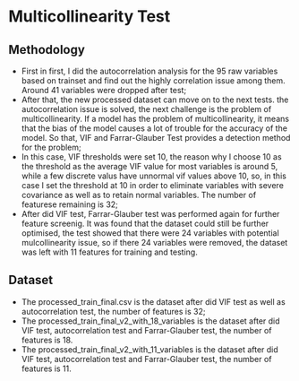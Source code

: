 Multicollinearity Test
=
Methodology
--
- First in first, I did the autocorrelation analysis for the 95 raw variables based on trainset and find out the highly correlation issue among them. Around 41 variables were dropped after test;
- After that, the new processed dataset can move on to the next tests. the autocorrelation issue is solved, the next challenge is the problem of multicollinearity. If a model has the problem of multicollinearity,
  it means that the bias of the model causes a lot of trouble for the accuracy of the model. So that, VIF and Farrar-Glauber Test provides a detection method for the problem; 
- In this case, VIF thresholds were set 10, the reason why I choose 10 as the threshold as the average VIF value for most variables is around 5, while a few discrete valus have unnormal vif values above 10, so, in this case I
  set the threshold at 10 in order to eliminate variables with severe covariance as well as to retain normal variables. The number of featurese remaining is 32;
- After did VIF test, Farrar-Glauber test was performed again for further feature screenig. It was found that the dataset could still be further optimised, the test showed that there were 24 variables with potential mulcollinearity
  issue, so if there 24 variables were removed, the dataset was left with 11 features for training and testing.

Dataset 
--
- The processed_train_final.csv is the dataset after did VIF test as well as autocorrelation test, the number of features is 32;
- The processed_train_final_v2_with_18_variables is the dataset after did VIF test, autocorrelation test and Farrar-Glauber test, the number of features is 18.
- The processed_train_final_v2_with_11_variables is the dataset after did VIF test, autocorrelation test and Farrar-Glauber test, the number of features is 11.
